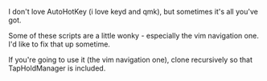 I don't love AutoHotKey (i love keyd and qmk), but sometimes it's all you've got.

Some of these scripts are a little wonky - especially the vim navigation one. I'd like to fix that up sometime.

If you're going to use it (the vim navigation one), clone recursively so that TapHoldManager is included.